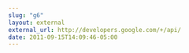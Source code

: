 ```yaml
---
slug: "g6"
layout: external
external_url: http://developers.google.com/+/api/
date: 2011-09-15T14:09:46-05:00
---
```

